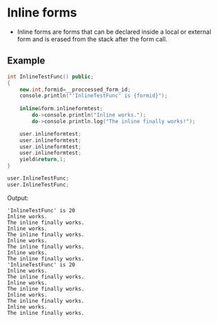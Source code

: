# Inline forms

- Inline forms are forms that can be declared inside a local or external form and is erased from the stack after the form call.

## Example

```cpp
int InlineTestFunc() public;
{
	new.int,formid=__proccessed_form_id;
	console.println("'InlineTestFunc' is {formid}");
	
	inline&form.inlineformtest; 
		do->console.println("Inline works.");
		do->console.println.log("The inline finally works!");

	user.inlineformtest;
	user.inlineformtest;
	user.inlineformtest;
	user.inlineformtest;
	yield&return,1;
}

user.InlineTestFunc;
user.InlineTestFunc;
```

Output:

```
'InlineTestFunc' is 20
Inline works.
The inline finally works.
Inline works.
The inline finally works.
Inline works.
The inline finally works.
Inline works.
The inline finally works.
'InlineTestFunc' is 20
Inline works.
The inline finally works.
Inline works.
The inline finally works.
Inline works.
The inline finally works.
Inline works.
The inline finally works.
```
